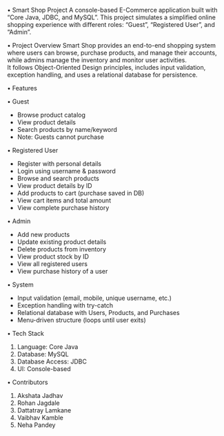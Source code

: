 • Smart Shop Project 
A console-based E-Commerce application built with “Core Java, JDBC, and MySQL”.  This project simulates a simplified online shopping experience with different roles: “Guest”, “Registered User”, and “Admin”.   
 
• Project Overview 
Smart Shop provides an end-to-end shopping system where users can browse, purchase products, and manage their accounts, while admins manage the inventory and monitor user activities.   
It follows Object-Oriented Design principles, includes input validation, exception handling, and uses a relational database for persistence. 
 
• Features 
 
• Guest 
-	Browse product catalog 
-	View product details 
-	Search products by name/keyword 
-	Note: Guests cannot purchase 
 
• Registered User 
-	Register with personal details 
-	Login using username & password 
-	Browse and search products 
-	View product details by ID 
-	Add products to cart (purchase saved in DB) 
-	View cart items and total amount 
-	View complete purchase history 
 
• Admin 
-	Add new products 
-	Update existing product details 
-	Delete products from inventory 
-	View product stock by ID 
-	View all registered users 
-	View purchase history of a user 
 
• System 
-	Input validation (email, mobile, unique username, etc.) 
-	Exception handling with try-catch 
-	Relational database with Users, Products, and Purchases 
-	Menu-driven structure (loops until user exits) 
 
• Tech Stack 
1)	Language: Core Java   
2)	Database:  MySQL   
3)	Database Access: JDBC   
4)	UI: Console-based   
 
• Contributors 
 
1)	Akshata Jadhav 
2)	Rohan Jagdale 
3)	Dattatray Lamkane 
4)	Vaibhav Kamble 
5)	Neha Pandey 
